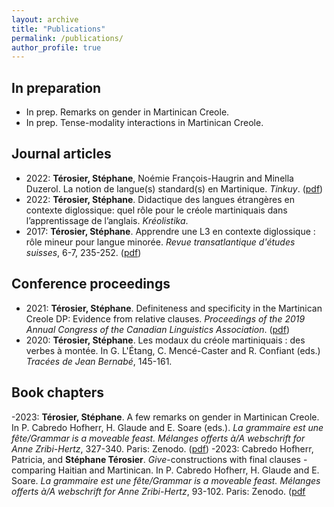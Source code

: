 ```yaml
---
layout: archive
title: "Publications"
permalink: /publications/
author_profile: true
---
```


## In preparation
- In prep. Remarks on gender in Martinican Creole.
- In prep. Tense-modality interactions in Martinican Creole.

## Journal articles
- 2022: **Térosier, Stéphane**, Noémie François-Haugrin and Minella Duzerol. La notion de langue(s) standard(s) en Martinique. *Tinkuy*. ([pdf](https://llm.umontreal.ca/public/FAS/llm/Documents/2-Recherche/Tinkuy_No_27.pdf))
- 2022: **Térosier, Stéphane**. Didactique des langues étrangères en contexte diglossique: quel rôle pour le créole martiniquais dans l’apprentissage de l’anglais. *Kréolistika*.
- 2017: **Térosier, Stéphane**. Apprendre une L3 en contexte diglossique : rôle mineur pour langue minorée. _Revue transatlantique d'études suisses_, 6-7, 235-252. ([pdf](https://llm.umontreal.ca/public/FAS/llm/Documents/2-Recherche/RTES-6-7.pdf#page=235))

## Conference proceedings
- 2021: **Térosier, Stéphane**. Definiteness and specificity in the Martinican Creole DP: Evidence from relative clauses. _Proceedings of the 2019 Annual Congress of the Canadian Linguistics Association_. ([pdf](https://cla-acl.ca/pdfs/actes-2019/Terosier-CLA-2019.pdf))
- 2020: **Térosier, Stéphane**. Les modaux du créole martiniquais : des verbes à montée. In G. L'Étang, C. Mencé-Caster and R. Confiant (eds.) _Tracées de Jean Bernabé_, 145-161.

## Book chapters
-2023: **Térosier, Stéphane**. A few remarks on gender in Martinican Creole. In P. Cabredo Hofherr, H. Glaude and E. Soare (eds.). *La grammaire est une fête/Grammar is a moveable feast. Mélanges offerts à/A webschrift for Anne Zribi-Hertz*, 327-340. Paris: Zenodo. ([pdf](https://))
-2023: Cabredo Hofherr, Patricia, and **Stéphane Térosier**. *Give*-constructions with final clauses - comparing Haitian and Martinican. In P. Cabredo Hofherr, H. Glaude and E. Soare. *La grammaire est une fête/Grammar is a moveable feast. Mélanges offerts à/A webschrift for Anne Zribi-Hertz*, 93-102. Paris: Zenodo. ([pdf](https://)
